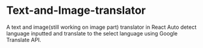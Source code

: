 # Text-and-Image-translator
A text and image(still working on image part) translator in React
Auto detect language inputted and translate to the select language using Google Translate API.